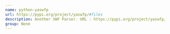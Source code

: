 ```yaml
---
name: python-yaswfp
url: https://pypi.org/project/yaswfp/#files
description: Another SWF Parser. URL : https://pypi.org/project/yaswfp/#files Groups : None
group: None
---
```

